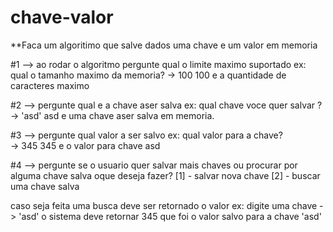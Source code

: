# chave-valor

**Faca um algoritimo que salve dados uma chave e um valor em memoria

#1 --> ao rodar o algoritmo pergunte qual o limite maximo suportado ex:
	qual o tamanho maximo da memoria?
	-> 100
100 e a quantidade de caracteres maximo 

#2 --> pergunte qual e a chave aser salva ex:
	qual chave voce quer salvar ?
	-> 'asd' 
asd e uma chave aser salva em memoria.

#3 --> pergunte qual valor a ser salvo  ex:
	qual valor para a chave?	
	-> 345
345 e o valor para chave asd

#4 --> pergunte se o usuario quer salvar mais chaves ou procurar por alguma chave salva
	oque deseja fazer?
	[1] - salvar nova chave
	[2] - buscar uma chave salva

caso seja feita uma busca deve ser retornado o valor ex:
	digite uma chave 
	-> 'asd' 
o sistema deve retornar 345 que foi o valor salvo para a chave 'asd'
